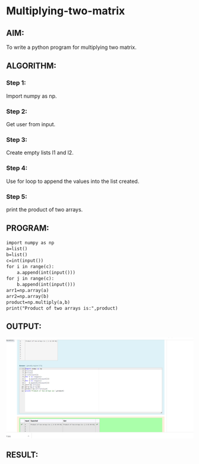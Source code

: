 # Multiplying-two-matrix

## AIM:
To write a python program for multiplying two matrix.
## ALGORITHM:

### Step 1:
Import numpy as np.
### Step 2:
Get user from input.
### Step 3:
Create empty lists l1 and l2.
### Step 4:
Use for loop to append the values into the list created.
### Step 5:
print the product of two arrays.
## PROGRAM:
```
import numpy as np 
a=list()
b=list()
c=int(input())
for i in range(c):
    a.append(int(input()))
for j in range(c):
    b.append(int(input()))
arr1=np.array(a)
arr2=np.array(b)
product=np.multiply(a,b)
print("Product of two arrays is:",product)
``` 

## OUTPUT:

![output](./11.png)

## RESULT:

